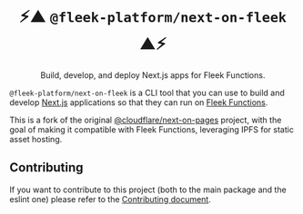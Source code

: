 <p align="center">
  <h1 align="center">⚡▲ <code>@fleek-platform/next-on-fleek</code> ▲⚡</h1>

  <p align="center">Build, develop, and deploy Next.js apps for Fleek Functions.</p>
</p>

`@fleek-platform/next-on-fleek` is a CLI tool that you can use to build and develop [Next.js](https://nextjs.org/) applications so that they can run on [Fleek Functions](https://fleek.xyz/docs/platform/fleek-functions/).

This is a fork of the original [@cloudflare/next-on-pages](https://github.com/cloudflare/next-on-pages) project, with the goal of making it compatible with Fleek Functions, leveraging IPFS for static asset hosting.

## Contributing

If you want to contribute to this project (both to the main package and the eslint one) please refer to the [Contributing document](./docs/contributing.md).
